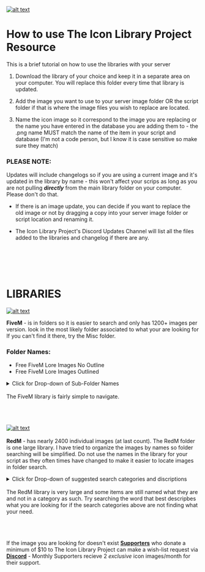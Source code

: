 <a id="libraryiconxsm" href="#libraryiconxsm"><img alt="alt text" src="https://github.com/user-attachments/assets/1fe211e1-53b6-4142-b5b2-ac0fa71c8ef4" /></a>
# How to use The Icon Library Project Resource

This is a brief tutorial on how to use the libraries with your server

1. Download the library of your choice and keep it in a separate area on your computer. You will replace this folder every time that library is updated.

2. Add the image you want to use to your server image folder OR the script folder if that is where the image files you wish to replace are located.

3. Name the icon image so it correspond to the image you are replacing or the name you have entered in the database you are adding them to - the .png name MUST match the name of the item in your script and database (I'm not a code person, but I know it is case sensitive so make sure they match)

### **PLEASE NOTE:**
Updates will include changelogs so if you are using a current image and it's updated in the library by name - this won't affect your scrips as long as you are not pulling ***directly*** from the main library folder on your computer. Please don't do that.

* If there is an image update, you can decide if you want to replace the old image or not by dragging a copy into your server image folder or script location and renaming it.

* The Icon Library Project's Discord Updates Channel will list all the files added to the libraries and changelog if there are any.   <br />
<br/>
<br/>
<br/>
<br/>

# LIBRARIES
<a id="FiveM Logo OrangeSM" href="#FiveM Logo OrangeSM"><img alt="alt text" src="https://github.com/user-attachments/assets/2ae684bd-e449-49ce-beb3-929b74d30bc2" /></a>

**FiveM** - is in folders so it is easier to search and only has 1200+ images per version. look in the most likely folder associated to what your are looking for 
If you can't find it there, try the Misc folder.

### **Folder Names:**
* Free FiveM Lore Images No Outline
* Free FiveM Lore Images Outlined

<details>

<summary> Click for Drop-down of Sub-Folder Names</summary>

### FOLDER CATEGORIES:
|         A-G                           |         H-W          |
|        :---:                          |        :---:         |
|  * Alcohol                            |  * Hunting           |
|  * Camping                            |  * Jewelry           |
|  * Crafting                           |  * Licenses and IDs  |
|  * Crime                              |  * Mining            |
|  * Drugs                              |  * Misc              |
|  * Electronic                         |  * Moonshine         |
|  * EMS                                |  * PD                |
|  * Farming                            |  * Tools             |
|  * Fishing                            |  * Vapes             |
|  * Food                               |  * Weapons           | 
|  * Garage                             |                      |                     

</details>
<br/>
The FiveM library is fairly simple to navigate.
<br/>
<br/>
<br/>
<br/>

<a id="RedM Logo RedSM" href="#RedM Logo RedSM"><img alt="alt text" src="https://github.com/user-attachments/assets/646df848-409a-4c5c-85f0-9331548f141c" /></a>
<br/>
<br/>
**RedM** - has nearly 2400 individual images (at last count). The RedM folder is one large library. I have tried to organize the images by names so folder 
searching will be simplified. Do not use the names in the library for your script as they often times have changed to make it easier to locate images in folder 
search.

<details>

<summary> Click for Drop-down of suggested search categories and discriptions</summary>
<br/>

### IMAGE CATEGORIES:
|                 CATEGORY                      |         DESCRIPTION                                                                                   |
|                  :---:                        |         :---:                                                                                         |
|                 * a_c                         |  These are the ped model names from ped model [database](https://www.rdr2mods.com/wiki/peds/)         |
|                 * alcohol                     |  Alcohol drinks and bottles                                                                           |
|                 * ammo                        |  All ammo types                                                                                       |
|                 * clothes                     |  Assorted Clothing items                                                                              |
|                 * collector                   |  Cigarette Collector Cards Assorted - Not Complete yet                                                |
|                 * consumable                  |  Everything you can eat, drink, smoke and use                                                         |
|                 * furniture (600-700 items?)  |  This is a large section, at some point I hope to add a discription to name                           |
|                 * hair                        |  Grooming related images - mostly male hair an beard care                                             |
|                 * herb                        |  Mostly things you can plant or harvest and icons related to herbs                                    |
|                 * lumber                      |  Lumber related images                                                                                |
|                 * mining                      |  Mining realated images                                                                               |
|                 * meat                        |  all the raw and cooked meats (including fish)                                                        |
|                 * tobacco                     |  Tobacco and tobacco products                                                                         |
|                 * provision                   |  Collections of Heirloom Items, Money, Jewelry, Arrowheads, Eggs, Beaks and More                      |
|                 * resource                    |  Horns, Pelts, items used for crafting, resources                                                     |
|                 * seed                        |  At last count - 82 varieties of seed packs that each correspond to a consumable_herbs                |
|                 * tool                        |  All the tools                                                                                        |
|                 * weapon                      |  All current weapon images                                                                            |
|                 * weapon_melee                |  All current melee weapons                                                                            |


</details>
<br/>
The RedM library is very large and some items are still named what they are and not in a category as such. Try searching the word that best descripbes what you 
are looking for if the search categories above are not finding what your need.
<br/>
<br/>
<br/>
<br/>

If the image you are looking for doesn't exist [**Supporters**](https://ko-fi.com/theiconlibraryproject) who donate a minimum of $10 to The Icon Library 
Project can make a wish-list request via [**Discord**](https://discord.gg/7kMt8dFzka) - Monthly Supporters recieve 2 *exclusive* icon images/month for their 
support.
